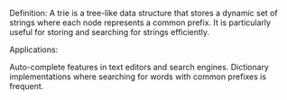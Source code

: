 Definition: A trie is a tree-like data structure that stores a dynamic set of strings where each node represents a common prefix. It is particularly useful for storing and searching for strings efficiently.

Applications:

Auto-complete features in text editors and search engines.
Dictionary implementations where searching for words with common prefixes is frequent.